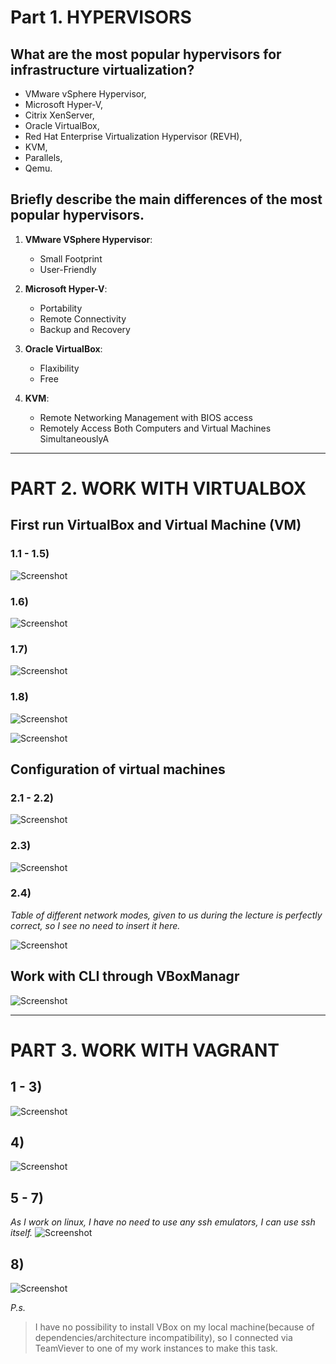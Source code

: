 # Part 1. HYPERVISORS

## What are the most popular hypervisors for infrastructure virtualization?
* VMware vSphere Hypervisor,
* Microsoft Hyper-V,
* Citrix XenServer,
* Oracle VirtualBox, 
* Red Hat Enterprise Virtualization Hypervisor (REVH),
* KVM,
* Parallels,
* Qemu.

## Briefly describe the main differences of the most popular hypervisors.
1) **VMware VSphere Hypervisor**:

	+ Small Footprint
	+ User-Friendly

2) **Microsoft Hyper-V**:

	+ Portability
	+ Remote Connectivity
	+ Backup and Recovery

3) **Oracle VirtualBox**:

	+ Flaxibility
	+ Free

4) **KVM**:

	+ Remote Networking Management with BIOS access
	+ Remotely Access Both Computers and Virtual Machines SimultaneouslyA


---


# PART 2. WORK WITH VIRTUALBOX

## First run VirtualBox and Virtual Machine (VM)
### 1.1 - 1.5)
![Screenshot](screenshots/VBox_4.png)

### 1.6)
![Screenshot](screenshots/VBox_5.png)

### 1.7)
![Screenshot](screenshots/VBox_6.png)

### 1.8)
![Screenshot](screenshots/VBox_7.png)

![Screenshot](screenshots/VBox_8.png)

## Configuration of virtual machines
### 2.1 - 2.2)
![Screenshot](screenshots/VBox_5.png)

### 2.3)
![Screenshot](screenshots/VBox_1.png)

### 2.4)

*Table of different network modes, given to us during the lecture is perfectly correct, so I see no need to insert it here.*

![Screenshot](screenshots/VBox_0.png)

## Work with CLI through VBoxManagr

![Screenshot](screenshots/VBox_2.png)


---


# PART 3. WORK WITH VAGRANT

## 1 - 3)

![Screenshot](screenshots/Vagrant_1.png)

## 4)

![Screenshot](screenshots/Vagrant_2.png)

## 5 - 7)

*As I work on linux, I have no need to use any ssh emulators, I can use ssh itself.*
![Screenshot](screenshots/Vagrant_0.png)

## 8)

![Screenshot](screenshots/Vagrant_3.png)


*P.s.*
> I have no possibility to install VBox on my local machine(because of dependencies/architecture incompatibility), so I connected via TeamViever to one of my work instances to make this task.
